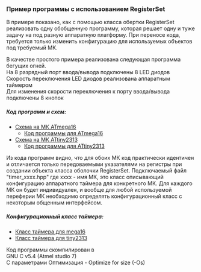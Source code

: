﻿### Пример программы с использованием RegisterSet

В примере показано, как с помощью класса обертки RegisterSet реализовать одну обобщенную программу, которая решает одну и туже задачу на под разную аппаратную платформу. При переносе кода, требуется только изменить конфигурацию для используемых объектов под требуемый МК.

В качестве простого примера реализована следующая программа бегущих огней.\
На 8 разрядный порт ввода/вывода подключены 8 LED диодов\
Скорость переключения LED диодов реализована аппаратным таймером\
Для изменения скорости переключения к порту ввода/вывода подключены 8 кнопок

##### Код программ и схем:
 * [Схема на МК ATmega16]
   * [Код программы для ATmega16]
 * [Схема на МК ATtiny2313]
   * [Код программы для ATtiny2313]
 
Из кода программ видно, что для обоих МК код практически идентичен и отличается только передоваемыми указателями на регистры при создании объекта класса оболочки RegisterSet.
Подключаемый файл "timer_xxxx.hpp" где xxxx - имя МК, это класс описывающий конфигурацию аппаратного таймера для конкретного МК. Для каждого МК он будет индивидуален, и вообще для любой используемой переферии МК необходимо определять конфигурационный класс с некоторым общенным интерфейсом.
##### Конфигурационный класс таймера:
 * [Класс таймера для mega16]
 * [Класс таймера для tiny2313]

Код программы скомпилирован в\
GNU C v5.4 (Atmel studio 7)\
С параметрами
Оптимизация - Optimize for size (-Os)

[Схема на МК ATmega16]:https://github.com/Reifat/MetaBitLibrary/blob/master/example/pictures/Atmega16.png
[Код программы для ATmega16]:https://github.com/Reifat/MetaBitLibrary/blob/master/example/pictures/ATmega_16_code.PNG
[Схема на МК ATtiny2313]:https://github.com/Reifat/MetaBitLibrary/blob/master/example/pictures/ATtiny2313.png
[Код программы для ATtiny2313]:https://github.com/Reifat/MetaBitLibrary/blob/master/example/pictures/ATtiny_2313_code.PNG

[Класс таймера для mega16]:https://github.com/Reifat/MetaBitLibrary/blob/master/example/Example_ATmega16/timer_mega16.hpp
[Класс таймера для tiny2313]:https://github.com/Reifat/MetaBitLibrary/blob/master/example/Example_ATtiny_2313/timer_tiny_2313.hpp
